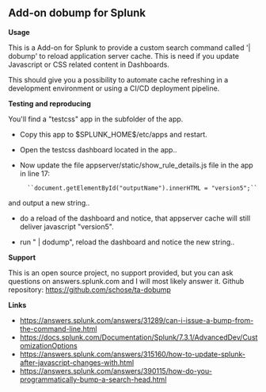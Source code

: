 
## Add-on dobump for Splunk

**Usage**

This is a Add-on for Splunk to provide a custom search command called '| dobump'
to reload application server cache. This is need if you update Javascript or CSS related content in Dashboards.

This should give you a possibility to automate cache refreshing in a development environment or using a CI/CD deployment pipeline. 

**Testing and reproducing**

You'll find a "testcss" app in the subfolder of the app. 
- Copy this app to \$SPLUNK_HOME\$/etc/apps and restart. 
- Open the testcss dashboard located in the app.. 
- Now update the file
appserver/static/show_rule_details.js file in the app in line 17:

        ``document.getElementById("outputName").innerHTML = "version5";``

and output a new string.. 
- do a reload of the dashboard and notice, that appserver cache will still deliver javascript "version5".

- run " | dodump", reload the dashboard and notice the new string.. 

**Support**

This is an open source project, no support provided, but you can ask questions
on answers.splunk.com and I will most likely answer it.
Github repository: https://github.com/schose/ta-dobump

**Links**

- https://answers.splunk.com/answers/31289/can-i-issue-a-bump-from-the-command-line.html
- https://docs.splunk.com/Documentation/Splunk/7.3.1/AdvancedDev/CustomizationOptions
-  https://answers.splunk.com/answers/315160/how-to-update-splunk-after-javascript-changes-with.html
- https://answers.splunk.com/answers/390115/how-do-you-programmatically-bump-a-search-head.html
